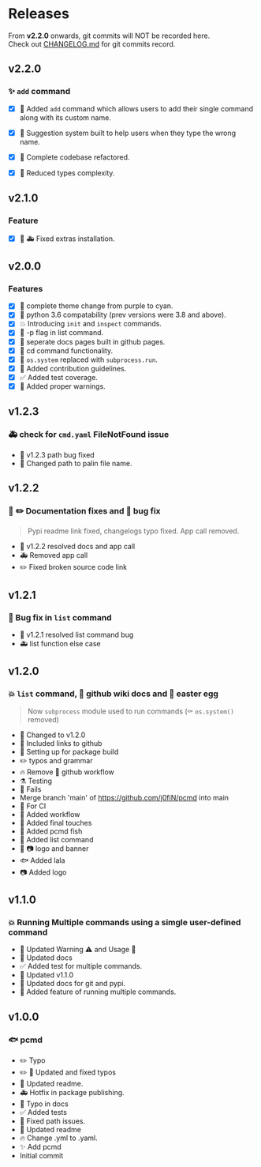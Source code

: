 # Releases
From **v2.2.0** onwards, git commits will NOT be recorded here.  
Check out <a href="https://github.com/j0fiN/pcmd/blob/main/CHANGELOG.md" class="link" target="_blank">CHANGELOG.md</a> for git commits record.

## v2.2.0
### :sparkles: `add` command
- [x] :tada: Added `add` command which allows users to add their single command along with its custom name.
- [x] :hammer: Suggestion system built to help users when they type the wrong name.
- [x] :art: Complete codebase refactored.
- [x] :wrench: Reduced types complexity.


## v2.1.0
### Feature
- [x] :bug: :ambulance: Fixed extras installation.

## v2.0.0
### Features
- [x] :art: complete theme change from purple to cyan.  
- [x] :wrench: python 3.6 compatability (prev versions were 3.8 and above).  
- [x] :boom: Introducing `init` and `inspect` commands.  
- [x] :tada: -p flag in list command.  
- [x] :memo: seperate docs pages built in github pages.  
- [x] :tada: cd command functionality.  
- [x] :hammer: `os.system` replaced with `subprocess.run`.  
- [x] :busts_in_silhouette: Added contribution guidelines.  
- [x] :white_check_mark: Added test coverage.  
- [x] :rotating_light: Added proper warnings.
## v1.2.3

### :ambulance: check for `cmd.yaml` FileNotFound issue
 - :bookmark: v1.2.3 path bug fixed
 - :truck: Changed path to palin file name.
## v1.2.2
### :memo: :pencil2: Documentation fixes and :bug: bug fix
> Pypi readme link fixed, changelogs typo fixed. App call removed.
 - :bookmark: v1.2.2 resolved docs and app call
 - :ambulance: Removed app call
 - :pencil2: Fixed broken source code link
## v1.2.1
### :bug: Bug fix in `list` command
 - :bookmark: v1.2.1 resolved list command bug 
 - :ambulance: list function else case

## v1.2.0
### :boom: `list` command, :page_facing_up: github wiki docs and :egg: easter egg
> Now `subprocess` module used to run commands (:coffin: `os.system()` removed)

- :bookmark: Changed to v1.2.0
- :memo: Included links to github
- :bookmark: Setting up for package build
- :pencil2: typos and grammar
- :fire: Remove :construction_worker: github workflow
- :alembic: Testing
- :construction_worker: Fails
- Merge branch 'main' of https://github.com/j0fiN/pcmd into main
- :construction_worker: For CI
- :construction_worker: Added workflow
- :memo: Added final touches
- :hammer: Added pcmd fish
- :hammer: Added list command
- :memo: :camera: logo and banner
- :fish: Added lala
- :camera: Added logo

## v1.1.0
### :boom: Running Multiple commands using a simgle user-defined command
- :memo: Updated Warning :warning: and Usage 🧰
- :memo: Updated docs
- :white_check_mark: Added test for multiple commands.
- :bookmark: Updated v1.1.0
- :memo: Updated docs for git and pypi.
- :hammer: Added feature of running multiple commands.

## v1.0.0
### :fish: pcmd
- :pencil2: Typo
- :pencil2: :memo: Updated and fixed typos
- :memo: Updated readme.
- :ambulance: Hotfix in package publishing.
- :bug: Typo in docs
- :white_check_mark: Added tests
- :bug: Fixed path issues.
- :memo: Updated readme
- :fire: Change .yml to .yaml.
- :sparkles: Add pcmd
- Initial commit
